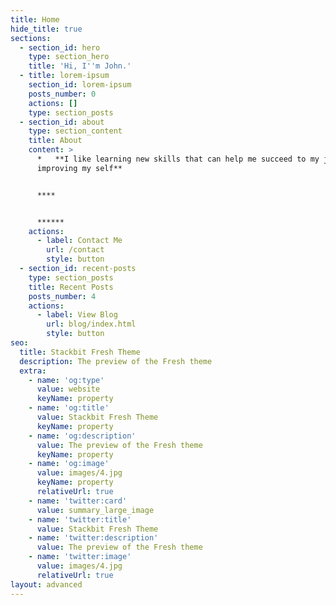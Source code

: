 ```yaml
---
title: Home
hide_title: true
sections:
  - section_id: hero
    type: section_hero
    title: 'Hi, I''m John.'
  - title: lorem-ipsum
    section_id: lorem-ipsum
    posts_number: 0
    actions: []
    type: section_posts
  - section_id: about
    type: section_content
    title: About
    content: >
      *   **I like learning new skills that can help me succeed to my journey of
      improving my self**


      ****


      ******
    actions:
      - label: Contact Me
        url: /contact
        style: button
  - section_id: recent-posts
    type: section_posts
    title: Recent Posts
    posts_number: 4
    actions:
      - label: View Blog
        url: blog/index.html
        style: button
seo:
  title: Stackbit Fresh Theme
  description: The preview of the Fresh theme
  extra:
    - name: 'og:type'
      value: website
      keyName: property
    - name: 'og:title'
      value: Stackbit Fresh Theme
      keyName: property
    - name: 'og:description'
      value: The preview of the Fresh theme
      keyName: property
    - name: 'og:image'
      value: images/4.jpg
      keyName: property
      relativeUrl: true
    - name: 'twitter:card'
      value: summary_large_image
    - name: 'twitter:title'
      value: Stackbit Fresh Theme
    - name: 'twitter:description'
      value: The preview of the Fresh theme
    - name: 'twitter:image'
      value: images/4.jpg
      relativeUrl: true
layout: advanced
---
```

